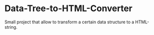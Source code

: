 # Data-Tree-to-HTML-Converter
Small project that allow to transform a certain data structure to a HTML-string. 
